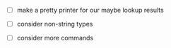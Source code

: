 - [ ] make a pretty printer for our maybe lookup results
- [ ] consider non-string types
- [ ] consider more commands

